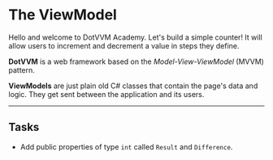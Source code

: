 ﻿---
Title: The ViewModel
CodeTask: 10_viewmodel.csharp.csx
---

# The ViewModel

Hello and welcome to DotVVM Academy. Let's build a simple counter! It will allow users to increment and decrement a value in steps they define.

__DotVVM__ is a web framework based on the _Model-View-ViewModel_ (MVVM) pattern.

__ViewModels__ are just plain old C# classes that contain the page's data and logic. They get sent between the application and its users.

---

## Tasks

- Add public properties of type `int` called `Result` and `Difference`.